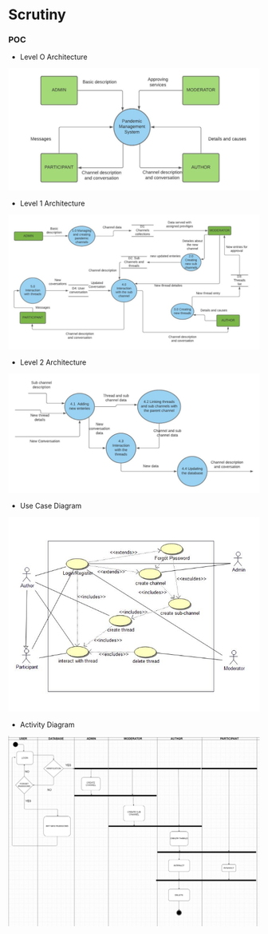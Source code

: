 # Scrutiny

### POC

- Level O Architecture

![](githubImages/0.jpeg)

- Level 1 Architecture

![](githubImages/1.jpeg)

- Level 2 Architecture

![](githubImages/2.jpeg)

- Use Case Diagram

![](githubImages/UsedCaseDiag.jpeg)

- Activity Diagram

![](githubImages/ACTIVITY_DIAGRAM_SE.jpg)
